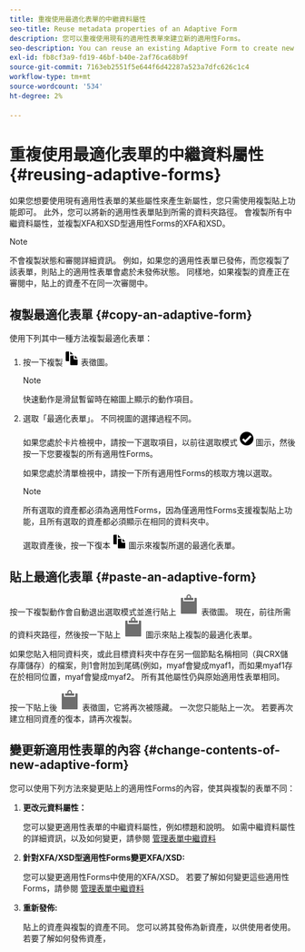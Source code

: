 ```yaml
---
title: 重複使用最適化表單的中繼資料屬性
seo-title: Reuse metadata properties of an Adaptive Form
description: 您可以重複使用現有的適用性表單來建立新的適用性Forms。
seo-description: You can reuse an existing Adaptive Form to create new Adaptive Forms.
exl-id: fb8cf3a9-fd19-46bf-b40e-2af76ca68b9f
source-git-commit: 7163eb2551f5e644f6d42287a523a7dfc626c1c4
workflow-type: tm+mt
source-wordcount: '534'
ht-degree: 2%

---
```


# 重複使用最適化表單的中繼資料屬性 {#reusing-adaptive-forms}

如果您想要使用現有適用性表單的某些屬性來產生新屬性，您只需使用複製貼上功能即可。 此外，您可以將新的適用性表單貼到所需的資料夾路徑。 會複製所有中繼資料屬性，並複製XFA和XSD型適用性Forms的XFA和XSD。

>[!NOTE]
>
>不會複製狀態和審閱詳細資訊。 例如，如果您的適用性表單已發佈，而您複製了該表單，則貼上的適用性表單會處於未發佈狀態。 同樣地，如果複製的資產正在審閱中，貼上的資產不在同一次審閱中。

## 複製最適化表單 {#copy-an-adaptive-form}

使用下列其中一種方法複製最適化表單：

1. 按一下複製 ![aem6forms_copy](assets/aem6forms_copy.png) 表徵圖。

   >[!NOTE]
   >
   >快速動作是滑鼠暫留時在縮圖上顯示的動作項目。

1. 選取「最適化表單」。 不同視圖的選擇過程不同。

   如果您處於卡片檢視中，請按一下選取項目，以前往選取模式 ![aem6forms_check-circle](assets/aem6forms_check-circle.png) 圖示，然後按一下您要複製的所有適用性Forms。

   如果您處於清單檢視中，請按一下所有適用性Forms的核取方塊以選取。

   >[!NOTE]
   >
   >所有選取的資產都必須為適用性Forms，因為僅適用性Forms支援複製貼上功能，且所有選取的資產都必須顯示在相同的資料夾中。

   選取資產後，按一下復本 ![aem6forms_copy](assets/aem6forms_copy.png) 圖示來複製所選的最適化表單。

## 貼上最適化表單 {#paste-an-adaptive-form}

按一下複製動作會自動退出選取模式並進行貼上 ![貼上](assets/Smock_Paste_18_N.svg) 表徵圖。 現在，前往所需的資料夾路徑，然後按一下貼上 ![貼上](assets/Smock_Paste_18_N.svg) 圖示來貼上複製的最適化表單。

如果您貼入相同資料夾，或此目標資料夾中存在另一個節點名稱相同（與CRX儲存庫儲存）的檔案，則1會附加到尾碼(例如，myaf會變成myaf1，而如果myaf1存在於相同位置，myaf會變成myaf2。 所有其他屬性仍與原始適用性表單相同。

按一下貼上後 ![貼上](assets/Smock_Paste_18_N.svg) 表徵圖，它將再次被隱藏。 一次您只能貼上一次。 若要再次建立相同資產的復本，請再次複製。

## 變更新適用性表單的內容 {#change-contents-of-new-adaptive-form}

您可以使用下列方法來變更貼上的適用性Forms的內容，使其與複製的表單不同：

1. **更改元資料屬性：**

   您可以變更適用性表單的中繼資料屬性，例如標題和說明。 如需中繼資料屬性的詳細資訊，以及如何變更，請參閱 [管理表單中繼資料](manage-form-metadata.md)

1. **針對XFA/XSD型適用性Forms變更XFA/XSD:**

   您可以變更適用性Forms中使用的XFA/XSD。 若要了解如何變更這些適用性Forms，請參閱 [管理表單中繼資料](manage-form-metadata.md)

1. **重新發佈:**

   貼上的資產與複製的資產不同。 您可以將其發佈為新資產，以供使用者使用。 若要了解如何發佈資產， <!-- see [Publishing and unpublishing forms](publishing-unpublishing-forms.md) -->

